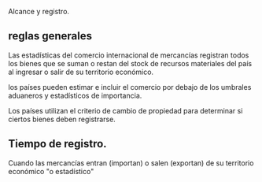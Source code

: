  Alcance y registro.

## reglas generales

Las estadísticas del comercio internacional de mercancías registran todos los bienes
que se suman o restan del stock de recursos materiales del país al ingresar o salir de
su territorio económico.

los países pueden estimar e incluir el comercio por debajo de los umbrales aduaneros 
y estadísticos de importancia.

Los países utilizan el criterio de cambio de propiedad para determinar si ciertos bienes 
deben registrarse.

## Tiempo de registro.

Cuando las mercancías entran (importan) o salen (exportan) de su territorio económico 
"o estadístico" 
